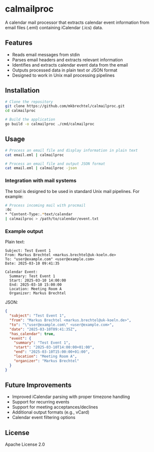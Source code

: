 # calmailproc

A calendar mail processor that extracts calendar event information from email files (.eml) containing iCalendar (.ics) data.

## Features

- Reads email messages from stdin
- Parses email headers and extracts relevant information
- Identifies and extracts calendar event data from the email
- Outputs processed data in plain text or JSON format
- Designed to work in Unix mail processing pipelines

## Installation

```bash
# Clone the repository
git clone https://github.com/mkbrechtel/calmailproc.git
cd calmailproc

# Build the application
go build -o calmailproc ./cmd/calmailproc
```

## Usage

```bash
# Process an email file and display information in plain text
cat email.eml | calmailproc

# Process an email file and output JSON format
cat email.eml | calmailproc -json
```

### Integration with mail systems

The tool is designed to be used in standard Unix mail pipelines. For example:

```bash
# Process incoming mail with procmail
:0c
* ^Content-Type:.*text/calendar
| calmailproc > /path/to/calendar/event.txt
```

### Example output

Plain text:
```
Subject: Test Event 1
From: Markus Brechtel <markus.brechtel@uk-koeln.de>
To: "user@example.com" <user@example.com>
Date: 2025-03-10 09:41:35

Calendar Event:
  Summary: Test Event 1
  Start: 2025-03-10 14:00:00
  End: 2025-03-10 15:00:00
  Location: Meeting Room A
  Organizer: Markus Brechtel
```

JSON:
```json
{
  "subject": "Test Event 1",
  "from": "Markus Brechtel <markus.brechtel@uk-koeln.de>",
  "to": "\"user@example.com\" <user@example.com>",
  "date": "2025-03-10T09:41:35Z",
  "has_calendar": true,
  "event": {
    "summary": "Test Event 1",
    "start": "2025-03-10T14:00:00+01:00",
    "end": "2025-03-10T15:00:00+01:00",
    "location": "Meeting Room A",
    "organizer": "Markus Brechtel"
  }
}
```

## Future Improvements

- Improved iCalendar parsing with proper timezone handling
- Support for recurring events
- Support for meeting acceptances/declines
- Additional output formats (e.g., vCard)
- Calendar event filtering options

## License

Apache License 2.0
